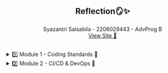 <h2 align="center">Reflection🪞✨</h2>
<p align="center">
    Syazantri Salsabila - 2206029443 - AdvProg B
    <br>
    <a align="center" href="https://eshop-adpro-syazantri.koyeb.app/">View Site 🔗</a>
</p>
<br>

<details>
    <summary>1️⃣ Module 1 - Coding Standards 💯</summary>
<details>
    <summary>🐣 Reflection 1 🐣</summary>
  
  Prinsip clean code yang sudah diterapkan:
  <br>
  1. Meaningful Names : Saya rasa seluruh variabel dan method saya sudah memiliki nama yang jelas dan meaningful sepertii misalnya idToProductMap merupakan sebuah hashmap yang berisi pemetaan id ke product.
  2. Function : Fitur pada kode saya ini telah terbagii menjadi fungsi-fungsi yang tiap fungsi hanya menjalankan fokus satu tugas saja.
  3. Error handling : Walaupun tidak semua, saya telah menerapkan beberapa error handling seperti jika id product tidak ditemukan, akan mengirim null, dan jika mendapatkan nilai null, fungsii tidak dijalankan.
  <hr>
  Prinsip secure code yang sudah diterapkan:
  <br>
Dalam menginput quantity barang, saya telah memastikan bahwa inputnya berupa angka.
  <br>
  <hr>
  Cara mengimprove kode:
  <br>
  Bisa dengan menambah handling error misalnya membuat pop-up notifikasi ketika error sehingga user lebih dapat mengetahui apa kesalahannya, bisa juga dengan menambahkan comment ke method-methood yang mungkin kurang jelas maksudnya apa jika dibaca langsung begitu saja tanpa ada comment. Lalu untuk secure coding, bisa ditambah fitur autentikasi pengguna agar productnya hanya bisa dilihat dan diupdate oleh dirinya sendiri.
  <br>
</details>
<details>
    <summary>🐠 Reflection 2 🐠</summary>
  1: Setelah membuat unit test, saya merasa lebih percaya dengan fitur-fitur yang saya buat. Hal ini karena saya telah mengetes apakah fitur tersebut telah berjalan sesuai kemauan saya atauu belum. Dalam sebuah kelas, unit test yang diibuat tidak tentu harus berapa jumlahnya, bergantung pada kompleksitas method-method dalam class tersebut, tetapi untuk code coverage minimum biiasanya disarankan 80%. Untuk memastikan bahwa unit test yang kita buat telah cukup memverifikasi program kita, kita perlu mengecek code coveragenya (disarankan 80% code coverage dengan seluruh fitur telah ditest). Ketika memiliki 100% code coverage, belum tentu kode kita pasti tidak memiliki bug atau error karena bisa saja sudah tercover seluruh fitur tetapi jelek kualitas testnya (tidak sampai edge case).
  <br>
  <hr>
  2: Menurut saya, jika harus membuat class java baru untuk mengecek jumlah item, code saya nantinya tidak terlalu bagus atau clean (menurunkan kualitas kode). Hal itu karena sebenarnya hal yang dilakukan dengan CreateProductFunctionalTest.java, class java yang baru dibuat ini fungsinya cukup mirip yaitu mngecek nama dan mengecek jumlah. Masalah tadi dapat menjadikan code mengandung duplikasi. Maka, solusinya bisa dengan menyatukan kedua class tersebut. Penyatuan code ini akan membuat debugging jauh lebih mudah juga (tidak harus mengecek dua class yang sebenarnya fungsinya mirip).
</details>
</details>
<details>
    <summary>2️⃣ Module 2 - CI/CD & DevOps 👔</summary>
    1. List the code quality issue(s) that you fixed during the exercise and explain your strategy on fixing them.
    <br>
    ~ Jawab:
    <br>
    - Unused import <br>
    Terdapat beberapa import yang tidak digunakan, cara fix nya dengan menghapus import tersebut. <br>
    - Unnecessary modifier <br>
    terdapat modifier public yang sebenarnya tidak diperlukan karena method-method tersebut berada dalam interface yang mana pada defaultnya public tanpa harus diberi modifier public sebelumnya. <br>
    - Avoid using implementation class instead of interface
    Pada class ProductRepository.java, saya sebelumnnya menggunakan Hashmap untuk menyimpan pemetaan dari id ke suatu produk. Cara mendeklarasikan hashmap tersebut adalah seperti ini: private HashMap<String, Product> idToProductMap = new HashMap<>(); <br> Setelah itu saya ubah menjadi private Map agar deklarasi tersebut merupakan implementasi dari interface (agar mudah diubah jika ada yang mau diubah). <br>
        <hr>
2. Look at your CI/CD workflows (GitHub)/pipelines (GitLab). Do you think the current implementation has met the definition of Continuous Integration and Continuous Deployment? Explain the reasons (minimum 3 sentences)! <br>
        ~ jawab:
        <br>
Menurut saya, implementasi kode saya sekarang sudah menerapkan definisi dari Continuous Integration and Continuous Deployment (CI/CD). Pertama untuk CI, di dalam kode saya sudah ada beberapa file yml seperti ci.yml, pmd_action.yml, dan scorecard.yml. File-file yml tersebut menjadikan ketika ada push kode ke github (ada perubahan kode), akan dilakukan pengecekan dengan run testing yang telah dibuat, serta code scanning analysis. Lalu untuk CD walaupun tidak membuat workflow, mendeploy dengan koyeb memungkinkan saya untuk melakukan CD. Hal itu dapat terlihat ketika ada perubahan yang dipush ke repo github ke branch masternya, koyeb langsung melakukan deploy berdasarkan kode baru yang telah dipush tersebut.

</details>
